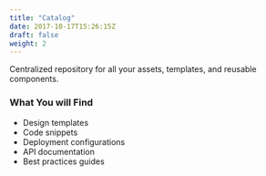 ```yaml
---
title: "Catalog"
date: 2017-10-17T15:26:15Z
draft: false
weight: 2
---
```


Centralized repository for all your assets, templates, and reusable components.

### What You will Find
*	Design templates
*	Code snippets
*	Deployment configurations
*	API documentation
*	Best practices guides
